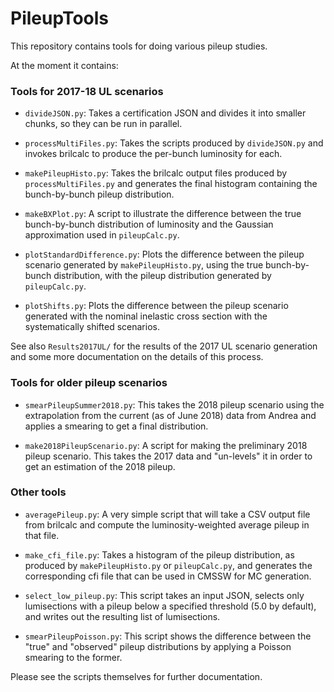 # PileupTools

This repository contains tools for doing various pileup studies.

At the moment it contains:

### Tools for 2017-18 UL scenarios

* `divideJSON.py`: Takes a certification JSON and divides it into smaller chunks, so they can be run in parallel.

* `processMultiFiles.py`: Takes the scripts produced by `divideJSON.py` and invokes brilcalc to produce the per-bunch luminosity for each.

* `makePileupHisto.py`: Takes the brilcalc output files produced by `processMultiFiles.py` and generates the final histogram containing the bunch-by-bunch pileup distribution.

* `makeBXPlot.py`: A script to illustrate the difference between the true bunch-by-bunch distribution of luminosity and the Gaussian approximation used in `pileupCalc.py`.

* `plotStandardDifference.py`: Plots the difference between the pileup scenario generated by `makePileupHisto.py`, using the true bunch-by-bunch distribution, with the pileup distribution generated by `pileupCalc.py`.

* `plotShifts.py`: Plots the difference between the pileup scenario generated with the nominal inelastic cross section with the systematically shifted scenarios.

See also `Results2017UL/` for the results of the 2017 UL scenario generation and some more documentation on the details of this process.

### Tools for older pileup scenarios

* `smearPileupSummer2018.py`: This takes the 2018 pileup scenario using the extrapolation from the current (as of June 2018) data from Andrea and applies a smearing to get a final distribution.

* `make2018PileupScenario.py`: A script for making the preliminary 2018 pileup scenario. This takes the 2017 data and "un-levels" it in order to get an estimation of the 2018 pileup.

### Other tools

* `averagePileup.py`: A very simple script that will take a CSV output file from brilcalc and compute the luminosity-weighted average pileup in that file.

* `make_cfi_file.py`: Takes a histogram of the pileup distribution, as produced by `makePileupHisto.py` or `pileupCalc.py`, and generates the corresponding cfi file that can be used in CMSSW for MC generation.

* `select_low_pileup.py`: This script takes an input JSON, selects only lumisections with a pileup below a specified threshold (5.0 by default), and writes out the resulting list of lumisections.

* `smearPileupPoisson.py`: This script shows the difference between the "true" and "observed" pileup distributions by applying a Poisson smearing to the former.

Please see the scripts themselves for further documentation.

